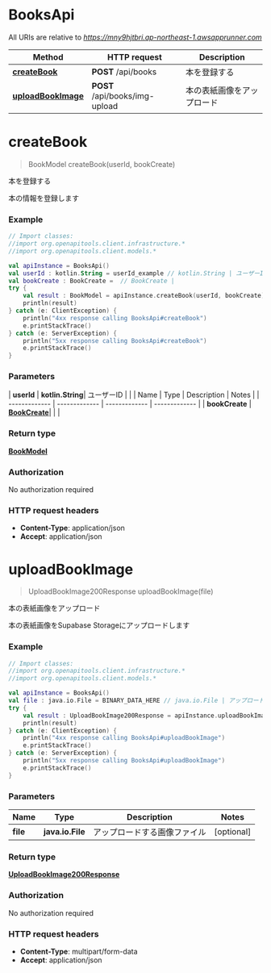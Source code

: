 # BooksApi

All URIs are relative to *https://mny9hjtbri.ap-northeast-1.awsapprunner.com*

| Method | HTTP request | Description |
| ------------- | ------------- | ------------- |
| [**createBook**](BooksApi.md#createBook) | **POST** /api/books | 本を登録する |
| [**uploadBookImage**](BooksApi.md#uploadBookImage) | **POST** /api/books/img-upload | 本の表紙画像をアップロード |


<a id="createBook"></a>
# **createBook**
> BookModel createBook(userId, bookCreate)

本を登録する

本の情報を登録します

### Example
```kotlin
// Import classes:
//import org.openapitools.client.infrastructure.*
//import org.openapitools.client.models.*

val apiInstance = BooksApi()
val userId : kotlin.String = userId_example // kotlin.String | ユーザーID
val bookCreate : BookCreate =  // BookCreate | 
try {
    val result : BookModel = apiInstance.createBook(userId, bookCreate)
    println(result)
} catch (e: ClientException) {
    println("4xx response calling BooksApi#createBook")
    e.printStackTrace()
} catch (e: ServerException) {
    println("5xx response calling BooksApi#createBook")
    e.printStackTrace()
}
```

### Parameters
| **userId** | **kotlin.String**| ユーザーID | |
| Name | Type | Description  | Notes |
| ------------- | ------------- | ------------- | ------------- |
| **bookCreate** | [**BookCreate**](BookCreate.md)|  | |

### Return type

[**BookModel**](BookModel.md)

### Authorization

No authorization required

### HTTP request headers

 - **Content-Type**: application/json
 - **Accept**: application/json

<a id="uploadBookImage"></a>
# **uploadBookImage**
> UploadBookImage200Response uploadBookImage(file)

本の表紙画像をアップロード

本の表紙画像をSupabase Storageにアップロードします

### Example
```kotlin
// Import classes:
//import org.openapitools.client.infrastructure.*
//import org.openapitools.client.models.*

val apiInstance = BooksApi()
val file : java.io.File = BINARY_DATA_HERE // java.io.File | アップロードする画像ファイル
try {
    val result : UploadBookImage200Response = apiInstance.uploadBookImage(file)
    println(result)
} catch (e: ClientException) {
    println("4xx response calling BooksApi#uploadBookImage")
    e.printStackTrace()
} catch (e: ServerException) {
    println("5xx response calling BooksApi#uploadBookImage")
    e.printStackTrace()
}
```

### Parameters
| Name | Type | Description  | Notes |
| ------------- | ------------- | ------------- | ------------- |
| **file** | **java.io.File**| アップロードする画像ファイル | [optional] |

### Return type

[**UploadBookImage200Response**](UploadBookImage200Response.md)

### Authorization

No authorization required

### HTTP request headers

 - **Content-Type**: multipart/form-data
 - **Accept**: application/json

